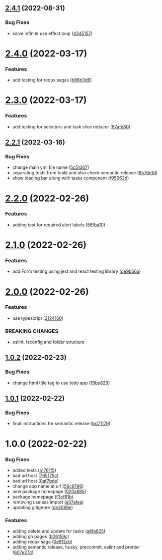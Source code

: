 ## [2.4.1](https://github.com/edwardramirez31/my-app/compare/v2.4.0...v2.4.1) (2022-08-31)


### Bug Fixes

* solve infinite use effect loop ([4345157](https://github.com/edwardramirez31/my-app/commit/4345157d7e3917502d15bbb17aecfb4aac193d42))

# [2.4.0](https://github.com/edwardramirez31/my-app/compare/v2.3.0...v2.4.0) (2022-03-17)


### Features

* add testing for redux sagas ([b86b3d6](https://github.com/edwardramirez31/my-app/commit/b86b3d63cb49e8f89f849c3698a32a8d7569b42f))

# [2.3.0](https://github.com/edwardramirez31/my-app/compare/v2.2.1...v2.3.0) (2022-03-17)


### Features

* add testing for selectors and task slice reducer ([87afe80](https://github.com/edwardramirez31/my-app/commit/87afe8054a6264f011816ac304200ad8e51e52cf))

## [2.2.1](https://github.com/edwardramirez31/my-app/compare/v2.2.0...v2.2.1) (2022-03-16)


### Bug Fixes

* change main yml file name ([5c51307](https://github.com/edwardramirez31/my-app/commit/5c513077b429704a96416df92c02ee9a05d1b1de))
* separating tests from build and also check semantic release ([8576e1d](https://github.com/edwardramirez31/my-app/commit/8576e1d5df0424a801a6852f0954468d40f04fa8))
* show loading bar along with tasks component ([f95062d](https://github.com/edwardramirez31/my-app/commit/f95062d6d38ae72eeceb0bb50f457aa40e4087ab))

# [2.2.0](https://github.com/edwardramirez31/my-app/compare/v2.1.0...v2.2.0) (2022-02-26)


### Features

* adding test for required alert labels ([56fba10](https://github.com/edwardramirez31/my-app/commit/56fba10ff71b27067469324e607174a2db521ebc))

# [2.1.0](https://github.com/edwardramirez31/my-app/compare/v2.0.0...v2.1.0) (2022-02-26)


### Features

* add Form testing using jest and react testing library ([de9b56a](https://github.com/edwardramirez31/my-app/commit/de9b56a7d63aea8756605ffbf815b357ce1999fd))

# [2.0.0](https://github.com/edwardramirez31/my-app/compare/v1.0.2...v2.0.0) (2022-02-26)


### Features

* use typescript ([2124160](https://github.com/edwardramirez31/my-app/commit/212416047d8e4004fdd2e86702b7577c1e746e20))


### BREAKING CHANGES

* eslint, tsconfig and folder structure

## [1.0.2](https://github.com/edwardramirez31/my-app/compare/v1.0.1...v1.0.2) (2022-02-23)


### Bug Fixes

* change html title tag to use todo app ([19be829](https://github.com/edwardramirez31/my-app/commit/19be829a394ea7af62062c128d07e47e2cb33eac))

## [1.0.1](https://github.com/edwardramirez31/my-app/compare/v1.0.0...v1.0.1) (2022-02-22)


### Bug Fixes

* final instructions for semantic release ([bd71179](https://github.com/edwardramirez31/my-app/commit/bd711798dd2672a40d95639795086aa7a394fd4e))

# 1.0.0 (2022-02-22)


### Bug Fixes

* added tests ([a1761f5](https://github.com/edwardramirez31/my-app/commit/a1761f5dc90de47ec27fc2a00840901f05091db9))
* bad url host ([765175c](https://github.com/edwardramirez31/my-app/commit/765175cd5a330582e128001f042f82f2f7b70f33))
* bad url host ([0af7bde](https://github.com/edwardramirez31/my-app/commit/0af7bdef92cd373e08bc4875e11db1a01ceaf325))
* change app name at url ([56c9786](https://github.com/edwardramirez31/my-app/commit/56c9786d6babba02717d20a905119f88474e7945))
* new package homepage ([020a885](https://github.com/edwardramirez31/my-app/commit/020a885892249d17d42ce5341016561a28e35a05))
* package homepage ([f3cf81b](https://github.com/edwardramirez31/my-app/commit/f3cf81b89a05c29ba2b609e255e41de77e7e8e42))
* removing useless import ([a07afea](https://github.com/edwardramirez31/my-app/commit/a07afea60b614095993482dc9af716dafb4afa3d))
* updating gitignore ([de3089e](https://github.com/edwardramirez31/my-app/commit/de3089e97e3249d6ca5a964931fdf8f01bd2efe3))


### Features

* adding delete and update for tasks ([a8fa825](https://github.com/edwardramirez31/my-app/commit/a8fa825f7ced84f057b7543a32e9a1c286342898))
* adding gh pages ([b06159c](https://github.com/edwardramirez31/my-app/commit/b06159c1f888d5e64a2f03e297d0375eb3fc7a4c))
* adding redux saga ([0e9f2cb](https://github.com/edwardramirez31/my-app/commit/0e9f2cb8b47c8e6a4ec2c0acc640696a5fb5ef9b))
* adding semantic release, husky, precommit, eslint and prettier ([607e274](https://github.com/edwardramirez31/my-app/commit/607e2744031c064e46743031c767711af797b3b7))
